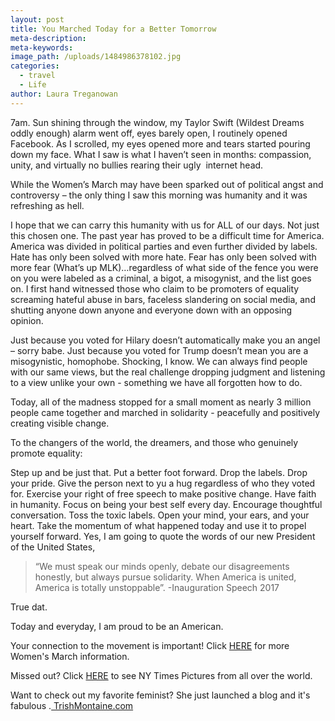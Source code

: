 ```yaml
---
layout: post
title: You Marched Today for a Better Tomorrow
meta-description:
meta-keywords:
image_path: /uploads/1484986378102.jpg
categories:
  - travel
  - Life
author: Laura Treganowan
---
```



7am. Sun shining through the window, my Taylor Swift (Wildest Dreams oddly enough) alarm went off, eyes barely open, I routinely opened Facebook. As I scrolled, my eyes opened more and tears started pouring down my face. What I saw is what I haven’t seen in months: compassion, unity, and virtually no bullies rearing their ugly &nbsp;internet head.

While the Women’s March may have been sparked out of political angst and controversy – the only thing I saw this morning was humanity and it was refreshing as hell.

I hope that we can carry this humanity with us for ALL of our days. Not just this chosen one. The past year has proved to be a difficult time for America. America was divided in political parties and even further divided by labels. Hate has only been solved with more hate. Fear has only been solved with more fear (What’s up MLK)…regardless of what side of the fence you were on you were labeled as a criminal, a bigot, a misogynist, and the list goes on. I first hand witnessed those who claim to be promoters of equality screaming hateful abuse in bars, faceless slandering on social media, and shutting anyone down anyone and everyone down with an opposing opinion.

Just because you voted for Hilary doesn’t automatically make you an angel – sorry babe. Just because you voted for Trump doesn’t mean you are a misogynistic, homophobe. Shocking, I know. We can always find people with our same views, but the real challenge dropping judgment and listening to a view unlike your own - something we have all forgotten how to do.

Today, all of the madness stopped for a small moment as nearly 3 million people came together and marched in solidarity - peacefully and positively creating visible change.

To the changers of the world, the dreamers, and those who genuinely promote equality:

Step up and be just that. Put a better foot forward. Drop the labels. Drop your pride. Give the person next to yu a hug regardless of who they voted for. Exercise your right of free speech to make positive change. Have faith in humanity. Focus on being your best self every day. Encourage thoughtful conversation. Toss the toxic labels. Open your mind, your ears, and your heart. Take the momentum of what happened today and use it to propel yourself forward. Yes, I am going to quote the words of our new President of the United States,

> “We must speak our minds openly, debate our disagreements honestly, but always pursue solidarity. When America is united, America is totally unstoppable”. -Inauguration Speech 2017 &nbsp;

True dat.

Today and everyday, I am proud to be an American.

Your connection to the movement is important! Click [HERE](https://www.womensmarch.com/100/action2) for more Women's March information.&nbsp;

Missed out? Click [HERE](https://www.nytimes.com/interactive/2017/01/21/world/womens-march-pictures.html?_r=1) to see NY Times Pictures from all over the world.

Want to check out my favorite feminist? She just launched a blog and it's fabulous .[ TrishMontaine.com](http://www.trishmontaine.com/)